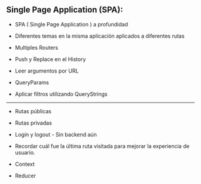 ## Single Page Application (SPA):

- SPA ( Single Page Application ) a profundidad

- Diferentes temas en la misma aplicación aplicados a diferentes rutas

- Multiples Routers

- Push y Replace en el History

- Leer argumentos por URL

- QueryParams

- Aplicar filtros utilizando QueryStrings

---

- Rutas públicas

- Rutas privadas

- Login y logout - Sin backend aún

- Recordar cuál fue la última ruta visitada para mejorar la experiencia de usuario.

- Context

- Reducer